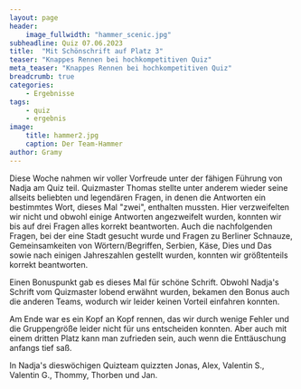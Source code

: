 ```yaml
---
layout: page
header:
    image_fullwidth: "hammer_scenic.jpg"
subheadline: Quiz 07.06.2023
title:  "Mit Schönschrift auf Platz 3"
teaser: "Knappes Rennen bei hochkompetitiven Quiz"
meta_teaser: "Knappes Rennen bei hochkompetitiven Quiz"
breadcrumb: true
categories:
    - Ergebnisse
tags:
    - quiz
    - ergebnis
image:
    title: hammer2.jpg
    caption: Der Team-Hammer
author: Gramy
---
```


Diese Woche nahmen wir voller Vorfreude unter der fähigen Führung von Nadja am Quiz teil.
Quizmaster Thomas stellte unter anderem wieder seine allseits beliebten und legendären Fragen, in denen die Antworten ein bestimmtes Wort, dieses Mal "zwei", enthalten mussten.
Hier verzweifelten wir nicht und obwohl einige Antworten angezweifelt wurden, konnten wir bis auf drei Fragen alles korrekt beantworten.
Auch die nachfolgenden Fragen, bei der eine Stadt gesucht wurde und Fragen zu Berliner Schnauze, Gemeinsamkeiten von Wörtern/Begriffen, Serbien, Käse, Dies und Das sowie nach einigen Jahreszahlen gestellt wurden, konnten wir größtenteils korrekt beantworten.

Einen Bonuspunkt gab es dieses Mal für schöne Schrift.
Obwohl Nadja's Schrift vom Quizmaster lobend erwähnt wurden, bekamen den Bonus auch die anderen Teams, wodurch wir leider keinen Vorteil einfahren konnten.

Am Ende war es ein Kopf an Kopf rennen, das wir durch wenige Fehler und die Gruppengröße leider nicht für uns entscheiden konnten.
Aber auch mit einem dritten Platz kann man zufrieden sein, auch wenn die Enttäuschung anfangs tief saß. 

In Nadja's dieswöchigen Quizteam quizzten Jonas, Alex, Valentin S., Valentin G., Thommy, Thorben und Jan.

